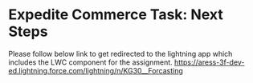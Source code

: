 # Expedite Commerce Task: Next Steps

Please follow below link to get redirected to the lightning app which includes the LWC component for the assignment.
https://aress-3f-dev-ed.lightning.force.com/lightning/n/KG30__Forcasting
